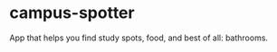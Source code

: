campus-spotter
==============
App that helps you find study spots, food, and best of all: bathrooms.
